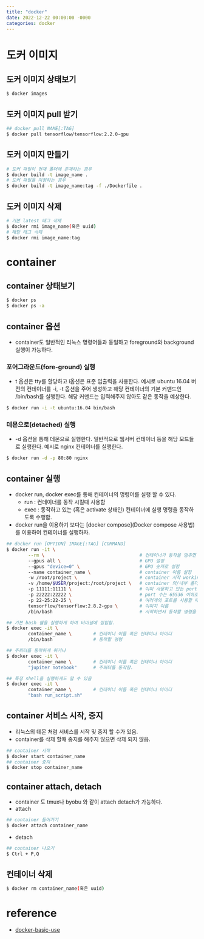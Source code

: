 ```yaml
---
title: "docker"
date: 2022-12-22 00:00:00 -0000
categories: docker
---
```


# 도커 이미지

## 도커 이미지 상태보기
```bash
$ docker images
```

## 도커 이미지 pull 받기
```bash
## docker pull NAME[:TAG]
$ docker pull tensorflow/tensorflow:2.2.0-gpu
```

## 도커 이미지 만들기
```bash
# 도커 파일이 현재 폴더에 존재하는 경우
$ docker build -t image_name .
# 도커 파일을 지정하는 경우
$ docker build -t image_name:tag -f ./Dockerfile .
```
## 도커 이미지 삭제
```bash
# 기본 latest 태그 삭제
$ docker rmi image_name(혹은 uuid)
# 해당 태그 삭제
$ docker rmi image_name:tag
```

# container

## container 상태보기
```bash
$ docker ps
$ docker ps -a
```

## container 옵션
- container도 일반적인 리눅스 명령어들과 동일하고 foreground와 background 실행이 가능하다.

### 포어그라운드(fore-ground) 실행
- t 옵션은 tty를 할당하고 i옵션은 표준 입출력을 사용한다. 예시로 ubuntu 16.04 버전의 컨테이너를 -i, -t 옵션을 주어 생성하고 해당 컨테이너의 기본 커맨드인 /bin/bash를 실행한다. 해당 커맨드는 입력해주지 않아도 같은 동작을 예상한다.
```bash
$ docker run -i -t ubuntu:16.04 bin/bash
```

### 데몬으로(detached) 실행
- -d 옵션을 통해 데몬으로 실행한다. 일반적으로 웹서버 컨테이너 등을 해당 모드들로 실행한다. 예시로 nginx 컨테이너를 실행한다.
```bash
$ docker run -d -p 80:80 nginx
```
## container 실행
- docker run, docker exec를 통해 컨테이너의 명령어를 실행 할 수 있다.
  - run : 컨테이너를 동작 시킬때 사용함
  - exec : 동작하고 있는 (혹은 activate 상태인) 컨테이너에 실행 명령을 동작하도록 수행함.
- docker run을 이용하기 보다는 [docker compose](Docker compose 사용법)를 이용하여 컨테이너를 실행하자.
```bash
## docker run [OPTION] IMAGE[:TAG] [COMMAND]
$ docker run -it \
        --rm \                                   # 컨테이너가 동작을 멈추면 삭제 되는 옵션
        --gpus all \                             # GPU 설정
        --gpus "device=0" \                      # GPU 숫자로 설정
        --name container_name \                  # container 이름 설정
        -w /root/project \                       # container 시작 working directory 설정
        -v /home/$USER/project:/root/project \   # container 외/내부 폴더 Volume mount 하기
        -p 11111:11111 \                         # 이미 사용하고 있는 port는 피하자 (docker ps -a)
        -p 22222:22222 \                         # port 수는 65536 이하로.
        -p 22-25:22-25 \                         # 여러개의 포트를 사용할 때 사용
        tensorflow/tensorflow:2.8.2-gpu \        # 이미지 이름
        /bin/bash                                # 시작하면서 동작할 명령을 설정할 수 있음.
```
```bash
## 기본 bash 쉘을 실행하게 하여 터미널에 집입함.
$ docker exec -it \
        container_name \        # 컨테이너 이름 혹은 컨테이너 아이디
        /bin/bash               # 동작할 명령

## 주피터를 동작하게 하거나
$ docker exec -it \
        container_name \        # 컨테이너 이름 혹은 컨테이너 아이디
        "jupiter notebook"      # 주피터를 동작함.

## 특정 shell을 실행하게도 할 수 있음
$ docker exec -it \
        container_name \        # 컨테이너 이름 혹은 컨테이너 아이디
        "bash run_script.sh"
```

## container 서비스 시작, 중지
- 리눅스의 데몬 처럼 서비스를 시작 및 중지 할 수가 있음.
- container를 삭제 할때 중지를 해주지 않으면 삭제 되지 않음.
```bash
## container 시작 
$ docker start container_name
## container 중지
$ docker stop container_name
```

## container attach, detach 
- container 도 tmux나 byobu 와 같이 attach detach가 가능하다.
- attach
```bash
## container 들어가기 
$ docker attach container_name
```
- detach 
```bash
## container 나오기
$ Ctrl + P,Q
```

## 컨테이너 삭제
```bash
$ docker rm container_name(혹은 uuid)
```

# reference
- [docker-basic-use](https://dongle94.github.io/docker/docker-basic-use/)